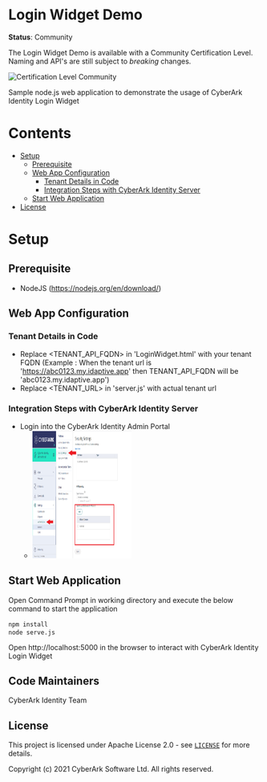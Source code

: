 # Login Widget Demo
**Status**: Community

The Login Widget Demo is available with a Community Certification Level.
Naming and API's are still subject to *breaking* changes.

![Certification Level Community](https://camo.githubusercontent.com/fc39ec5a52592c929ecd6e7ff4e3d1b7d5a4856c512a5486a5c24a00db6bcf6d/68747470733a2f2f696d672e736869656c64732e696f2f62616467652f43657274696669636174696f6e2532304c6576656c2d436f6d6d756e6974792d3238413734353f6c696e6b3d68747470733a2f2f6769746875622e636f6d2f637962657261726b2f636f6d6d756e6974792f626c6f622f6d61737465722f436f6e6a75722f636f6e76656e74696f6e732f63657274696669636174696f6e2d6c6576656c732e6d64)

Sample node.js web application to demonstrate the usage of CyberArk Identity Login Widget


# Contents
<!-- MarkdownTOC -->
- [Setup](#web-app-setup)
    - [Prerequisite](#prerequisites-to-understand-web-application)
	- [Web App Configuration](#setup-web-application)
		- [Tenant Details in Code](#tenant-details-setup)
		- [Integration Steps with CyberArk Identity Server](#integration-steps-with-cyberark-identity-server)
	- [Start Web Application](#start-web-application)
- [License](#license)
<a id="web-app-setup"></a>
# Setup
<a id="prerequisites-to-understand-web-application"></a>
## Prerequisite

* NodeJS (https://nodejs.org/en/download/)
<a id="setup-web-application"></a>
## Web App Configuration
<a id="tenant-details-setup"></a>
### Tenant Details in Code
* Replace <TENANT_API_FQDN> in 'LoginWidget.html' with your tenant FQDN (Example : When the tenant url is 'https://abc0123.my.idaptive.app' then TENANT_API_FQDN will be 'abc0123.my.idaptive.app')
* Replace <TENANT_URL> in 'server.js' with actual tenant url

<a id="integration-steps-with-cyberark-identity-server"></a>
### Integration Steps with CyberArk Identity Server
* Login into the CyberArk Identity Admin Portal 
   -  <img src="./media/DNS_setting.PNG" style="width:2.0625in;height:2.64583in" />

<a id="start-web-application"></a>
## Start Web Application
Open Command Prompt in working directory and execute the below command to start the application

```console
npm install
node serve.js
```
Open http://localhost:5000 in the browser to interact with CyberArk Identity Login Widget

## Code Maintainers

CyberArk Identity Team

<a id="license"></a>
## License

This project is licensed under Apache License 2.0 - see [`LICENSE`](../LICENSE) for more details.

Copyright (c) 2021 CyberArk Software Ltd. All rights reserved.
